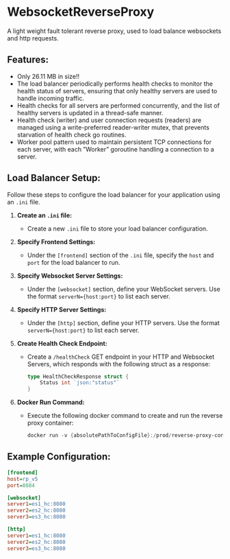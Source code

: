 # WebsocketReverseProxy
A light weight fault tolerant reverse proxy, used to load balance websockets and http requests.


## Features:

- Only 26.11 MB in size!!
- The load balancer periodically performs health checks to monitor the health status of servers, ensuring that only healthy servers are used to handle incoming traffic.
- Health checks for all servers are performed concurrently, and the list of healthy servers is updated in a thread-safe manner.
- Health check (writer) and user connection requests (readers) are managed using a write-preferred reader-writer mutex, that prevents starvation of health check go routines.
- Worker pool pattern used to maintain persistent TCP connections for each server, with each ”Worker” goroutine handling a connection to a server.



## Load Balancer Setup:

Follow these steps to configure the load balancer for your application using an `.ini` file.


1. **Create an `.ini` file:**

   - Create a new `.ini` file to store your load balancer configuration.

2. **Specify Frontend Settings:**

   - Under the `[frontend]` section of the `.ini` file, specify the `host` and `port` for the load balancer to run.
     
3. **Specify Websocket Server Settings:**
   
   - Under the `[websocket]` section, define your WebSocket servers. Use the format `serverN={host:port}` to list each server.
     
4. **Specify HTTP Server Settings:**
   
   - Under the `[http]` section, define your HTTP servers. Use the format `serverN={host:port}` to list each server.

5. **Create Health Check Endpoint:**

   - Create a `/healthCheck` GET endpoint in your HTTP and Websocket Servers, which responds with the following struct as a response:
     
     ```go
     type HealthCheckResponse struct {
	     Status int `json:"status"`
     }

5. **Docker Run Command:**

   - Execute the following docker command to create and run the reverse proxy container:

     ```powershell
     docker run -v {absolutePathToConfigFile}:/prod/reverse-proxy-config.ini reverse_proxy_v5_http

   
## Example Configuration:
   ```ini
   [frontend]
   host=rp_v5
   port=8084

   [websocket]
   server1=es1_hc:8080
   server2=es2_hc:8080
   server3=es3_hc:8080

   [http]
   server1=es1_hc:8080
   server2=es2_hc:8080
   server3=es3_hc:8080
